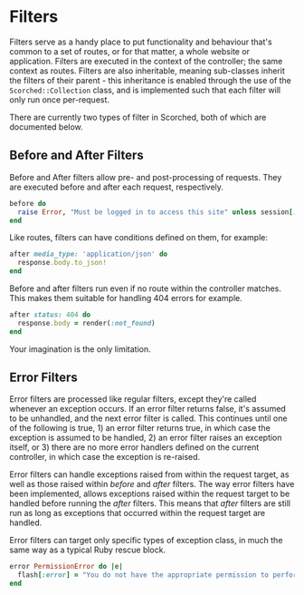 Filters
=======
Filters serve as a handy place to put functionality and behaviour that's common to a set of routes, or for that matter, a whole website or application. Filters are executed in the context of the controller; the same context as routes. Filters are also inheritable, meaning sub-classes inherit the filters of their parent - this inheritance is enabled through the use of the `Scorched::Collection` class, and is implemented such that each filter will only run once per-request.

There are currently two types of filter in Scorched, both of which are documented below.


Before and After Filters
------------------------
Before and After filters allow pre- and post-processing of requests. They are executed before and after each request, respectively.

```ruby
before do
  raise Error, "Must be logged in to access this site" unless session[:logged_in] == true
end
```

Like routes, filters can have conditions defined on them, for example:

```ruby
after media_type: 'application/json' do
  response.body.to_json!
end
```

Before and after filters run even if no route within the controller matches. This makes them suitable for handling 404 errors for example.

```ruby
after status: 404 do
  response.body = render(:not_found)
end
```

Your imagination is the only limitation.


Error Filters
-------------
Error filters are processed like regular filters, except they're called whenever an exception occurs. If an error filter returns false, it's assumed to be unhandled, and the next error filter is called. This continues until one of the following is true, 1) an error filter returns true, in which case the exception is assumed to be handled, 2) an error filter raises an exception itself, or 3) there are no more error handlers defined on the current controller, in which case the exception is re-raised.

Error filters can handle exceptions raised from within the request target, as well as those raised within _before_ and _after_ filters. The way error filters have been implemented, allows exceptions raised within the request target to be handled before running the _after_ filters. This means that _after_ filters are still run as long as exceptions that occurred within the request target are handled.

Error filters can target only specific types of exception class, in much the same way as a typical Ruby rescue block.

```ruby
error PermissionError do |e|
  flash[:error] = "You do not have the appropriate permission to perform that action: #{e.message}"
end
```